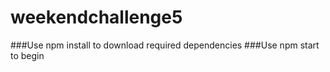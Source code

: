 # weekendchallenge5

###Use npm install to download required dependencies
###Use npm start to begin
